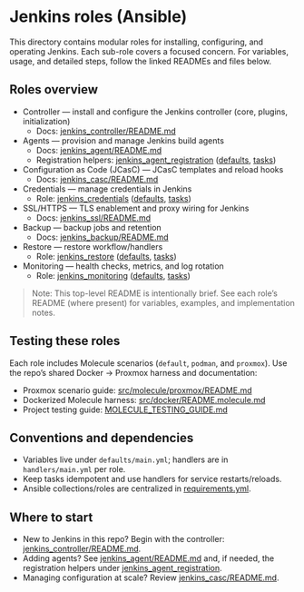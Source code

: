# Jenkins roles (Ansible)

This directory contains modular roles for installing, configuring, and operating Jenkins. Each sub-role covers a focused concern. For variables, usage, and detailed steps, follow the linked READMEs and files below.

## Roles overview

- Controller — install and configure the Jenkins controller (core, plugins, initialization)
  - Docs: [jenkins_controller/README.md](jenkins_controller/README.md)
- Agents — provision and manage Jenkins build agents
  - Docs: [jenkins_agent/README.md](jenkins_agent/README.md)
  - Registration helpers: [jenkins_agent_registration](jenkins_agent_registration/) ([defaults](jenkins_agent_registration/defaults/main.yml), [tasks](jenkins_agent_registration/tasks/main.yml))
- Configuration as Code (JCasC) — JCasC templates and reload hooks
  - Docs: [jenkins_casc/README.md](jenkins_casc/README.md)
- Credentials — manage credentials in Jenkins
  - Role: [jenkins_credentials](jenkins_credentials/) ([defaults](jenkins_credentials/defaults/main.yml), [tasks](jenkins_credentials/tasks/main.yml))
- SSL/HTTPS — TLS enablement and proxy wiring for Jenkins
  - Docs: [jenkins_ssl/README.md](jenkins_ssl/README.md)
- Backup — backup jobs and retention
  - Docs: [jenkins_backup/README.md](jenkins_backup/README.md)
- Restore — restore workflow/handlers
  - Role: [jenkins_restore](jenkins_restore/) ([defaults](jenkins_restore/defaults/main.yml), [tasks](jenkins_restore/tasks/main.yml))
- Monitoring — health checks, metrics, and log rotation
  - Role: [jenkins_monitoring](jenkins_monitoring/) ([defaults](jenkins_monitoring/defaults/main.yml), [tasks](jenkins_monitoring/tasks/main.yml))

> Note: This top-level README is intentionally brief. See each role’s README (where present) for variables, examples, and implementation notes.

## Testing these roles

Each role includes Molecule scenarios (`default`, `podman`, and `proxmox`). Use the repo’s shared Docker → Proxmox harness and documentation:

- Proxmox scenario guide: [src/molecule/proxmox/README.md](../../../molecule/proxmox/README.md)
- Dockerized Molecule harness: [src/docker/README.molecule.md](../../../docker/README.molecule.md)
- Project testing guide: [MOLECULE_TESTING_GUIDE.md](../../../../MOLECULE_TESTING_GUIDE.md)

## Conventions and dependencies

- Variables live under `defaults/main.yml`; handlers are in `handlers/main.yml` per role.
- Keep tasks idempotent and use handlers for service restarts/reloads.
- Ansible collections/roles are centralized in [requirements.yml](../../../requirements.yml).

## Where to start

- New to Jenkins in this repo? Begin with the controller: [jenkins_controller/README.md](jenkins_controller/README.md).
- Adding agents? See [jenkins_agent/README.md](jenkins_agent/README.md) and, if needed, the registration helpers under [jenkins_agent_registration](jenkins_agent_registration/).
- Managing configuration at scale? Review [jenkins_casc/README.md](jenkins_casc/README.md).
